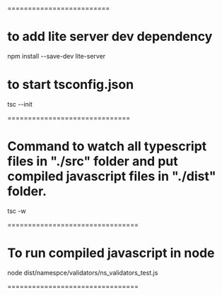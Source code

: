 
=========================
# to add lite server dev dependency 

npm install --save-dev lite-server

# to start tsconfig.json

tsc --init 

==============================
# Command to watch all typescript files in "./src" folder and put compiled javascript files in "./dist" folder.

tsc -w

================================

#  To run compiled javascript in node

node dist/namespce/validators/ns_validators_test.js 

================================

